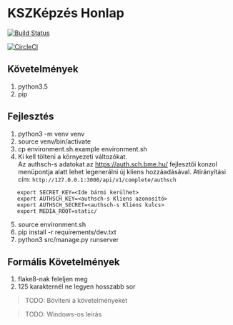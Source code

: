 # KSZKépzés Honlap

[![Build Status](https://travis-ci.org/DevTeamSCH/kszkepzes.svg?branch=master)](https://travis-ci.org/DevTeamSCH/kszkepzes)

[![CircleCI](https://circleci.com/gh/DevTeamSCH/kszkepzes/tree/master.svg?style=svg)](https://circleci.com/gh/DevTeamSCH/kszkepzes/tree/master)

## Követelmények

1. python3.5
2. pip

## Fejlesztés

1. python3 -m venv venv
2. source venv/bin/activate
3. cp environment.sh.example environment.sh
4. Ki kell tölteni a környezeti változókat.  
Az authsch-s adatokat az https://auth.sch.bme.hu/ fejlesztői konzol menüpontja alatt lehet legenerálni új kliens hozzáadásával.
Atirányítási cím: `http://127.0.0.1:3000/api/v1/complete/authsch`
```shell script
   export SECRET_KEY=<Ide bármi kerülhet>
   export AUTHSCH_KEY=<authsch-s Kliens azonosító>
   export AUTHSCH_SECRET=<authsch-s Kliens kulcs>
   export MEDIA_ROOT=static/
  ```
5. source environment.sh
6. pip install -r requirements/dev.txt
7. python3 src/manage.py runserver

## Formális Követelmények
1. flake8-nak feleljen meg
2. 125 karakternél ne legyen hosszabb sor

> TODO: Böviteni a követelményeket

> TODO: Windows-os leírás
